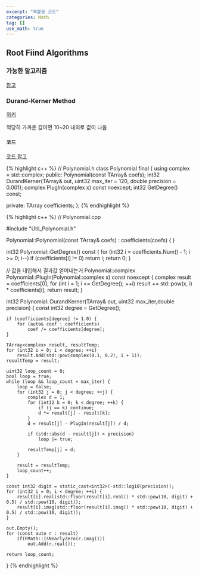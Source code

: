 ```yaml
---
excerpt: "복붙용 코드"
categories: Math
tag: []
use_math: true
---
```

## Root Fiind Algorithms

### 가능한 알고리즘

[참고](https://ko.wikiqube.net/wiki/Root-finding_algorithms)

### Durand-Kerner Method

[위키](https://en.wikipedia.org/wiki/Durand%E2%80%93Kerner_method)

적당히 가까운 값이면 10~20 내외로 값이 나옴

#### 코드

[코드 참고](https://blog.naver.com/PostView.nhn?blogId=kmc7468&logNo=221738443587&parentCategoryNo=&categoryNo=413&viewDate=&isShowPopularPosts=true&from=search)

{% highlight c++ %}
// Polynomial.h
class Polynomial final
{
	using complex = std::complex<double>;
public:
	Polynomial(const TArray<double>& coefs);
	int32 DurandKerner(TArray<double>& out, uint32 max_iter = 120, double precision = 0.001);
	complex PlugIn(complex x) const noexcept;
	int32 GetDegree() const;
	
private:
	TArray<double> coefficients;
};
{% endhighlight %}

{% highlight c++ %}
// Polynomial.cpp

#include "Util_Polynomial.h"

Polynomial::Polynomial(const TArray<double>& coefs) : coefficients(coefs)
{
}

int32 Polynomial::GetDegree() const
{
	for (int32 i = coefficients.Num() - 1; i >= 0; i--)
		if (coefficients[i] != 0) return i;
	return 0;
}

// 값을 대입해서 결과값 얻어내는거
Polynomial::complex Polynomial::PlugIn(Polynomial::complex x) const noexcept
{
	complex result = coefficients[0];
	for (int i = 1; i <= GetDegree(); ++i)
		result += std::pow(x, i) * coefficients[i];
	return result;
}

int32 Polynomial::DurandKerner(TArray<double>& out, uint32 max_iter,double precision)
{
	const int32 degree = GetDegree();

	if (coefficients[degree] != 1.0) {
		for (auto& coef : coefficients)
			coef /= coefficients[degree];
	}

	TArray<complex> result, resultTemp;
	for (int32 i = 0; i < degree; ++i)
		result.Add(std::pow(complex(0.1, 0.2), i + 1));
	resultTemp = result;

	uint32 loop_count = 0;
	bool loop = true;
	while (loop && loop_count < max_iter) {
		loop = false;
		for (int32 j = 0; j < degree; ++j) {
			complex d = 1;
			for (int32 k = 0; k < degree; ++k) {
				if (j == k) continue;
				d *= result[j] - result[k];
			}
			d = result[j] - PlugIn(result[j]) / d;

			if (std::abs(d - result[j]) > precision)
				loop |= true;

			resultTemp[j] = d;
		}

		result = resultTemp;
		loop_count++;
	}

	const int32 digit = static_cast<int32>(-std::log10(precision));
	for (int32 i = 0; i < degree; ++i) {
		result[i].real(std::floor(result[i].real() * std::pow(10, digit) + 0.5) / std::pow(10, digit));
		result[i].imag(std::floor(result[i].imag() * std::pow(10, digit) + 0.5) / std::pow(10, digit));
	}

	out.Empty();
	for (const auto r : result)
		if(FMath::IsNearlyZero(r.imag()))
			out.Add(r.real());

	return loop_count;
}
{% endhighlight %}


